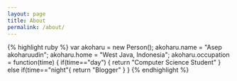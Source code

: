 ```yaml
---
layout: page
title: About
permalink: /about/
---
```



{% highlight ruby %}
var akoharu = new Person();
akoharu.name = "Asep akoharuudin";
akoharu.home = "West Java, Indonesia";
akoharu.occupation = function(time) {
    if(time=="day") {
        return "Computer Science Student"
    } else if(time=="night"{
        return "Blogger"
    }
}
{% endhighlight %}
